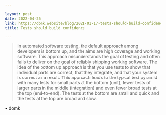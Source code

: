 ```yaml
---

layout: post
date: 2022-04-25
link: https://domk.website/blog/2021-01-17-tests-should-build-confidence.html
title: Tests should build confidence

---
```



> In automated software testing, the default approach among developers is bottom up, and the aims are high coverage and working software.  This approach misunderstands the goal of testing and often fails to deliver on the goal of reliably shipping working software. The idea of the bottom up approach is that you use tests to show that individual parts are correct, that they integrate, and that your system is correct as a result. This approach leads to the typical test pyramid with many tests for small parts at the bottom (unit), fewer tests of larger parts in the middle (integration) and even fewer broad tests at the top (end-to-end). The tests at the bottom are small and quick and the tests at the top are broad and slow.

• domk